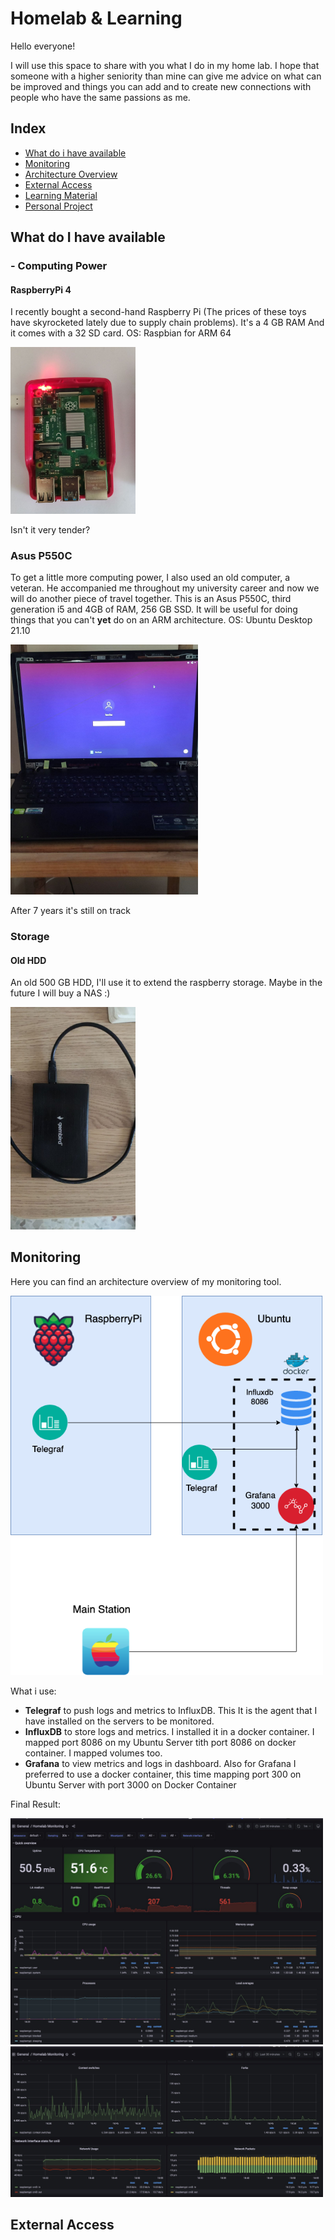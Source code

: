 # Homelab & Learning

Hello everyone!

I will use this space to share with you what I do in my home lab.
I hope that someone with a higher seniority than mine can give me advice on what can be improved and things you can add and to create new connections with people who have the same passions as me.

## Index

- [What do i have available](#what-do-i-have-available)
- [Monitoring](#monitoring)
- [Architecture Overview](#test)
- [External Access](#external-access)
- [Learning Material](#learning)
- [Personal Project](#personal-project)

## What do I have available

### - Computing Power

#### RaspberryPi 4

I recently bought a second-hand Raspberry Pi (The prices of these toys have skyrocketed lately due to supply chain problems).
It's a 4 GB RAM And it comes with a 32 SD card.
OS: Raspbian for ARM 64

<img src="img/Raspberry.jpg " alt="Raspberry" width="200"/>

Isn't it very tender?

### Asus P550C

To get a little more computing power, I also used an old computer, a veteran.
He accompanied me throughout my university career and now we will do another piece of travel together.
This is an Asus P550C, third generation i5 and 4GB of RAM, 256 GB SSD.
It will be useful for doing things that you can't **yet** do on an ARM architecture.
OS: Ubuntu Desktop 21.10

<img src="img/PC.jpg " alt="Asus P550C" width="300"/>

After 7 years it's still on track

### Storage

#### Old HDD

An old 500 GB HDD, I'll use it to extend the raspberry storage.
Maybe in the future I will buy a NAS :)

<img src="img/HDD.jpg " alt="HDD" width="200"/>

## Monitoring

Here you can find an architecture overview of my monitoring tool.

<img src="img/monitoring.jpg " alt="ArchitectureMonitoring" width="500"/>

What i use:
- **Telegraf** to push logs and metrics to InfluxDB. This It is the agent that I have installed on the servers to be monitored.
- **InfluxDB** to store logs and metrics. I installed it in a docker container. I mapped port 8086 on my Ubuntu Server tith port 8086 on docker container.
I mapped volumes too.
- **Grafana** to view metrics and logs in dashboard. Also for Grafana I preferred to use a docker container, this time mapping port 300 on Ubuntu Server with port 3000 on Docker Container

Final Result:

<img src="img/MonitoringDash2.jpg " alt="DashMonitoring1" width="500"/>

<img src="img/MonitoringDash1.jpg " alt="DashMonitoring2" width="500"/>


## External Access

